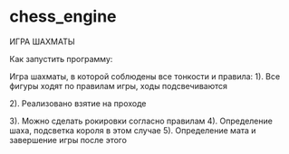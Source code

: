 # chess_engine
ИГРА ШАХМАТЫ

Как запустить программу:




Игра шахматы, в которой соблюдены все тонкости и правила:
1). Все фигуры ходят по правилам игры, ходы подсвечиваются 

2). Реализовано взятие на проходе

3). Можно сделать рокировки согласно правилам
4). Определение шаха, подсветка короля в этом случае
5). Определение мата и завершение игры после этого
